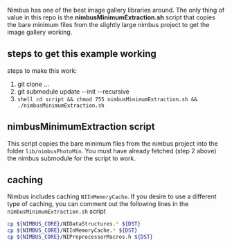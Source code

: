 Nimbus has one of the best image gallery libraries around.  The only thing of value in this repo is the **nimbusMinimumExtraction.sh** script that copies the bare minimum files from the slightly large nimbus project to get the image gallery working.  

## steps to get this example working

steps to make this work:

1. git clone ...
2. git submodule update --init --recursive 
3. ```shell cd script && chmod 755 nimbusMinimumExtraction.sh && ./nimbusMinimumExtraction.sh```

## nimbusMinimumExtraction script

This script copies the bare minimum files from the nimbus project into the folder `lib/nimbusPhotoMin`.  You must have already fetched (step 2 above) the nimbus submodule for the script to work.

## caching

Nimbus includes caching `NIInMemoryCache`.  If you desire to use a different type of caching, you can comment out the following lines in the `nimbusMinimumExtraction.sh` script

```bash
cp ${NIMBUS_CORE}/NIDataStructures.* ${DST}
cp ${NIMBUS_CORE}/NIInMemoryCache.* ${DST}
cp ${NIMBUS_CORE}/NIPreprocessorMacros.h ${DST}
````

